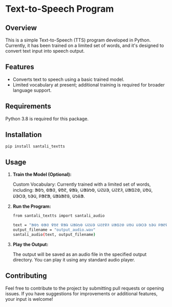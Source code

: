# Text-to-Speech Program

## Overview

This is a simple Text-to-Speech (TTS) program developed in Python. Currently, it has been trained on a limited set of words, and it's designed to convert text input into speech output.

## Features

- Converts text to speech using a basic trained model.
- Limited vocabulary at present; additional training is required for broader language support.

## Requirements

Python 3.8 is required for this package.

## Installation

```
pip install santali_textts
```

## Usage

1. **Train the Model (Optional):**

   Custom Vocabulary: Currently trained with a limited set of words, including: ᱟᱵᱩ, ᱵᱟᱝ, ᱫᱚᱱ, ᱫᱟᱨ, ᱦᱟᱨᱩᱵ, ᱦᱮᱡᱳ, ᱦᱮᱱᱤ, ᱡᱟᱯᱮᱰ, ᱡᱚᱢ, ᱡᱳᱛᱳ, ᱠᱳᱢ, ᱞᱟᱱᱟ, ᱢᱟᱨᱟᱱᱜ, ᱢᱩᱪᱟ.

2. **Run the Program:**

    ```bash
    from santali_textts import santali_audio

    text = "ᱟᱵᱩ ᱵᱟᱝ ᱫᱚᱱ ᱫᱟᱨ ᱦᱟᱨᱩᱵ ᱦᱮᱡᱳ ᱦᱮᱱᱫᱤ ᱡᱟᱯᱮᱰ ᱡᱚᱢ ᱡᱳᱛᱳ ᱠᱳᱢ ᱞᱟᱱᱫᱟ ᱢᱟᱨᱟᱱᱜ ᱢᱩᱪᱟ"
    output_filename = "output_audio.wav"
    santali_audio(text, output_filename)

    ```

3. **Play the Output:**

   The output will be saved as an audio file in the specified output directory. You can play it using any standard audio player.

## Contributing

Feel free to contribute to the project by submitting pull requests or opening issues. If you have suggestions for improvements or additional features, your input is welcome!





